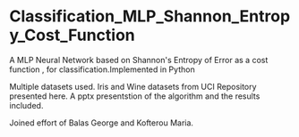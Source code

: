 # Classification_MLP_Shannon_Entropy_Cost_Function
A MLP Neural Network based on Shannon's Entropy of Error as a cost function , for classification.Implemented in Python

Multiple datasets used. Iris and Wine datasets from UCI Repository presented here.
A pptx presentstion of the algorithm and the results included.

Joined effort of Balas George and Kofterou Maria.
